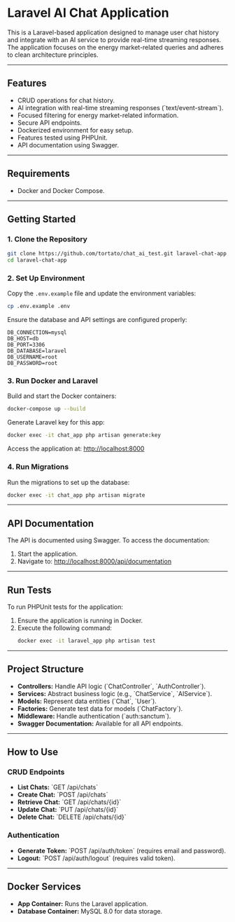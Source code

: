 # Laravel AI Chat Application

This is a Laravel-based application designed to manage user chat history and integrate with an AI service to provide real-time streaming responses. The application focuses on the energy market-related queries and adheres to clean architecture principles.

---

## **Features**
- CRUD operations for chat history.
- AI integration with real-time streaming responses (\`text/event-stream\`).
- Focused filtering for energy market-related information.
- Secure API endpoints.
- Dockerized environment for easy setup.
- Features tested using PHPUnit.
- API documentation using Swagger.

---

## **Requirements**
- Docker and Docker Compose.

---

## **Getting Started**

### **1. Clone the Repository**
```bash
git clone https://github.com/tortato/chat_ai_test.git laravel-chat-app
cd laravel-chat-app
```

### **2. Set Up Environment**
Copy the `.env.example` file and update the environment variables:
```bash
cp .env.example .env
```
Ensure the database and API settings are configured properly:
```env
DB_CONNECTION=mysql
DB_HOST=db
DB_PORT=3306
DB_DATABASE=laravel
DB_USERNAME=root
DB_PASSWORD=root
```

### **3. Run Docker and Laravel**
Build and start the Docker containers:
```bash
docker-compose up --build
```
Generate Laravel key for this app:
```bash
docker exec -it chat_app php artisan generate:key
```
Access the application at: [http://localhost:8000](http://localhost:8000)

### **4. Run Migrations**
Run the migrations to set up the database:
```bash
docker exec -it chat_app php artisan migrate
```

---

## **API Documentation**

The API is documented using Swagger. To access the documentation:
1. Start the application.
2. Navigate to: [http://localhost:8000/api/documentation](http://localhost:8000/api/documentation)

---

## **Run Tests**

To run PHPUnit tests for the application:
1. Ensure the application is running in Docker.
2. Execute the following command:
   ```bash
   docker exec -it laravel_app php artisan test
   ```

---

## **Project Structure**

- **Controllers:** Handle API logic (\`ChatController\`, \`AuthController\`).
- **Services:** Abstract business logic (e.g., \`ChatService\`, \`AIService\`).
- **Models:** Represent data entities (\`Chat\`, \`User\`).
- **Factories:** Generate test data for models (\`ChatFactory\`).
- **Middleware:** Handle authentication (\`auth:sanctum\`).
- **Swagger Documentation:** Available for all API endpoints.

---

## **How to Use**

### **CRUD Endpoints**
- **List Chats:** \`GET /api/chats\`
- **Create Chat:** \`POST /api/chats\`
- **Retrieve Chat:** \`GET /api/chats/{id}\`
- **Update Chat:** \`PUT /api/chats/{id}\`
- **Delete Chat:** \`DELETE /api/chats/{id}\`

### **Authentication**
- **Generate Token:** \`POST /api/auth/token\` (requires email and password).
- **Logout:** \`POST /api/auth/logout\` (requires valid token).

---

## **Docker Services**
- **App Container:** Runs the Laravel application.
- **Database Container:** MySQL 8.0 for data storage.

